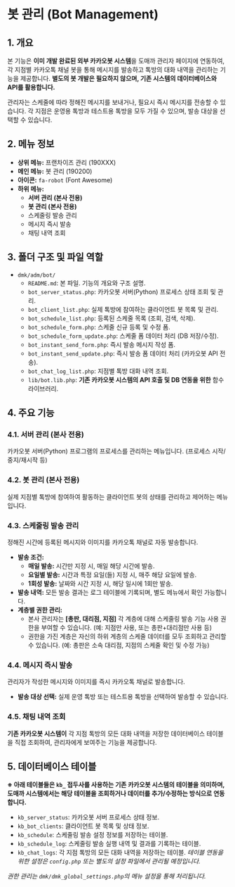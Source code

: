 # 봇 관리 (Bot Management)

## 1. 개요

본 기능은 **이미 개발 완료된 외부 카카오봇 시스템**을 도매까 관리자 페이지에 연동하여, 각 지점별 카카오톡 채널 봇을 통해 메시지를 발송하고 톡방의 대화 내역을 관리하는 기능을 제공합니다. **별도의 봇 개발은 필요하지 않으며, 기존 시스템의 데이터베이스와 API를 활용합니다.**

관리자는 스케줄에 따라 정해진 메시지를 보내거나, 필요시 즉시 메시지를 전송할 수 있습니다. 각 지점은 운영용 톡방과 테스트용 톡방을 모두 가질 수 있으며, 발송 대상을 선택할 수 있습니다.

## 2. 메뉴 정보

- **상위 메뉴:** 프랜차이즈 관리 (190XXX)
- **메인 메뉴:** 봇 관리 (190200)
- **아이콘:** `fa-robot` (Font Awesome)
- **하위 메뉴:**
  - **서버 관리 (본사 전용)**
  - **봇 관리 (본사 전용)**
  - 스케줄링 발송 관리
  - 메시지 즉시 발송
  - 채팅 내역 조회

## 3. 폴더 구조 및 파일 역할

- `dmk/adm/bot/`
  - `README.md`: 본 파일. 기능의 개요와 구조 설명.
  - `bot_server_status.php`: 카카오봇 서버(Python) 프로세스 상태 조회 및 관리.
  - `bot_client_list.php`: 실제 톡방에 참여하는 클라이언트 봇 목록 및 관리.
  - `bot_schedule_list.php`: 등록된 스케줄 목록 (조회, 검색, 삭제).
  - `bot_schedule_form.php`: 스케줄 신규 등록 및 수정 폼.
  - `bot_schedule_form_update.php`: 스케줄 폼 데이터 처리 (DB 저장/수정).
  - `bot_instant_send_form.php`: 즉시 발송 메시지 작성 폼.
  - `bot_instant_send_update.php`: 즉시 발송 폼 데이터 처리 (카카오봇 API 전송).
  - `bot_chat_log_list.php`: 지점별 톡방 대화 내역 조회.
  - `lib/bot.lib.php`: **기존 카카오봇 시스템의 API 호출 및 DB 연동을 위한** 함수 라이브러리.

## 4. 주요 기능

### 4.1. 서버 관리 (본사 전용)

카카오봇 서버(Python) 프로그램의 프로세스를 관리하는 메뉴입니다. (프로세스 시작/중지/재시작 등)

### 4.2. 봇 관리 (본사 전용)

실제 지점별 톡방에 참여하여 활동하는 클라이언트 봇의 상태를 관리하고 제어하는 메뉴입니다.

### 4.3. 스케줄링 발송 관리

정해진 시간에 등록된 메시지와 이미지를 카카오톡 채널로 자동 발송합니다.

- **발송 조건:**
  - **매일 발송:** 시간만 지정 시, 매일 해당 시간에 발송.
  - **요일별 발송:** 시간과 특정 요일(들) 지정 시, 매주 해당 요일에 발송.
  - **1회성 발송:** 날짜와 시간 지정 시, 해당 일시에 1회만 발송.
- **발송 내역:** 모든 발송 결과는 로그 테이블에 기록되며, 별도 메뉴에서 확인 가능합니다.
- **계층별 권한 관리:**
  - 본사 관리자는 **[총판, 대리점, 지점]** 각 계층에 대해 스케줄링 발송 기능 사용 권한을 부여할 수 있습니다. (예: 지점만 사용, 또는 총판+대리점만 사용 등)
  - 권한을 가진 계층은 자신의 하위 계층의 스케줄 데이터를 모두 조회하고 관리할 수 있습니다. (예: 총판은 소속 대리점, 지점의 스케줄 확인 및 수정 가능)

### 4.4. 메시지 즉시 발송

관리자가 작성한 메시지와 이미지를 즉시 카카오톡 채널로 발송합니다.

- **발송 대상 선택:** 실제 운영 톡방 또는 테스트용 톡방을 선택하여 발송할 수 있습니다.

### 4.5. 채팅 내역 조회

**기존 카카오봇 시스템이** 각 지점 톡방의 모든 대화 내역을 저장한 데이터베이스 테이블을 직접 조회하여, 관리자에게 보여주는 기능을 제공합니다.

## 5. 데이터베이스 테이블

**※ 아래 테이블들은 `kb_` 접두사를 사용하는 기존 카카오봇 시스템의 테이블을 의미하며, 도매까 시스템에서는 해당 테이블을 조회하거나 데이터를 추가/수정하는 방식으로 연동합니다.**

- `kb_server_status`: 카카오봇 서버 프로세스 상태 정보.
- `kb_bot_clients`: 클라이언트 봇 목록 및 상태 정보.
- `kb_schedule`: 스케줄링 발송 설정 정보를 저장하는 테이블.
- `kb_schedule_log`: 스케줄링 발송 실행 내역 및 결과를 기록하는 테이블.
- `kb_chat_logs`: 각 지점 톡방의 모든 대화 내역을 저장하는 테이블.
*테이블 연동을 위한 설정은 `config.php` 또는 별도의 설정 파일에서 관리될 예정입니다.*

*권한 관리는 `dmk/dmk_global_settings.php`의 메뉴 설정을 통해 처리됩니다.*
